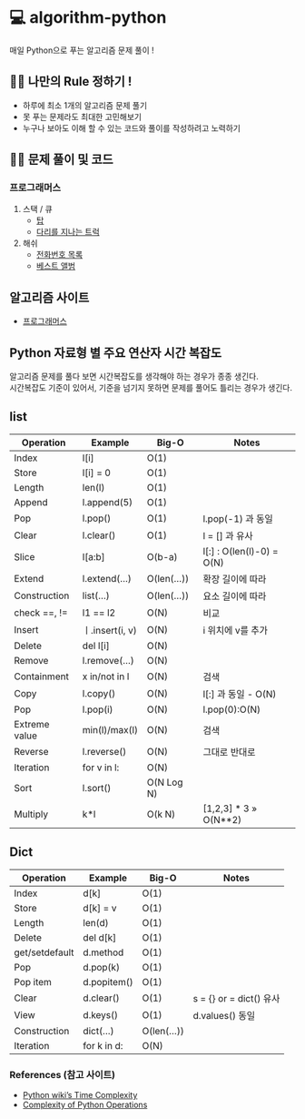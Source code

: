 # 💻 algorithm-python
매일 Python으로 푸는 알고리즘 문제 풀이 !

## 💁‍♂️ 나만의 Rule 정하기 !
* 하루에 최소 1개의 알고리즘 문제 풀기 
* 못 푸는 문제라도 최대한 고민해보기
* 누구나 보아도 이해 할 수 있는 코드와 풀이를 작성하려고 노력하기

## 👨‍💻 문제 풀이 및 코드

### 프로그래머스
1. 스택 / 큐
    * [탑](https://github.com/wwlee94/algorithm-python/blob/master/programmers/stack-queue/탑.py)
    * [다리를 지나는 트럭](https://github.com/wwlee94/algorithm-python/blob/master/programmers/stack-queue/다리를지나는트럭.py)
2. 해쉬
    * [전화번호 목록](https://github.com/wwlee94/algorithm-python/blob/master/programmers/hash/전화번호목록.py)
    * [베스트 앨범](https://github.com/wwlee94/algorithm-python/blob/master/programmers/hash/베스트앨범.py)
    
## 알고리즘 사이트
* [프로그래머스](https://programmers.co.kr)

## Python 자료형 별 주요 연산자 시간 복잡도

알고리즘 문제를 풀다 보면 시간복잡도를 생각해야 하는 경우가 종종 생긴다.  
시간복잡도 기준이 있어서, 기준을 넘기지 못하면 문제를 풀어도 틀리는 경우가 생긴다.

## list

| Operation | Example | Big-O | Notes |
| --- | --- | --- | --- |
| Index | l[i] | O(1) |   |
| Store | l[i] = 0 | O(1) |   |
| Length | len(l) | O(1) |   |
| Append | l.append(5) | O(1) |   |
| Pop | l.pop() | O(1) | l.pop(-1) 과 동일 |
| Clear | l.clear() | O(1) | l = [] 과 유사 |
| Slice | l[a:b] | O(b-a) | l[:] : O(len(l)-0) = O(N) |
| Extend | l.extend(…) | O(len(…)) | 확장 길이에 따라 |
| Construction | list(…) | O(len(…)) | 요소 길이에 따라 |
| check ==, != | l1 == l2 | O(N) | 비교 |
| Insert | ㅣ.insert(i, v) | O(N) | i 위치에 v를 추가 |
| Delete | del l[i] | O(N) |   |
| Remove | l.remove(…) | O(N) |   |
| Containment | x in/not in l | O(N) | 검색 |
| Copy | l.copy() | O(N) | l[:] 과 동일 - O(N) |
| Pop | l.pop(i) | O(N) | l.pop(0):O(N) |
| Extreme value | min(l)/max(l) | O(N) | 검색 |
| Reverse | l.reverse() | O(N) | 그대로 반대로 |
| Iteration | for v in l: | O(N) |   |
| Sort | l.sort() | O(N Log N) |   |
| Multiply | k*l | O(k N) | [1,2,3] * 3 » O(N**2) |

## Dict

| Operation | Example | Big-O | Notes |
| --- | --- | --- | --- |
| Index | d[k] | O(1) |   |
| Store | d[k] = v | O(1) |   |
| Length | len(d) | O(1) |   |
| Delete | del d[k] | O(1) |   |
| get/setdefault | d.method | O(1) |   |
| Pop | d.pop(k) | O(1) |   |
| Pop item | d.popitem() | O(1) |   |
| Clear | d.clear() | O(1) | s = {} or = dict() 유사 |
| View | d.keys() | O(1) | d.values() 동일 |
| Construction | dict(…) | O(len(…)) |   |
| Iteration | for k in d: | O(N) |   |

### References (참고 사이트)
<ul>
  <li><a href="https://wiki.python.org/moin/TimeComplexity">Python wiki’s Time Complexity</a></li>
  <li><a href="https://www.ics.uci.edu/~pattis/ICS-33/lectures/complexitypython.txt">Complexity of Python Operations</a></li>
</ul>

